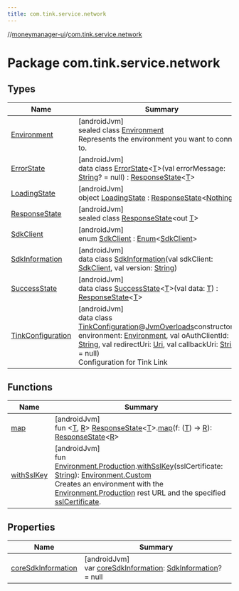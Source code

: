```yaml
---
title: com.tink.service.network
---
```

//[moneymanager-ui](../../index.html)/[com.tink.service.network](index.html)



# Package com.tink.service.network



## Types


| Name | Summary |
|---|---|
| [Environment](-environment/index.html) | [androidJvm]<br>sealed class [Environment](-environment/index.html)<br>Represents the environment you want to connect to. |
| [ErrorState](-error-state/index.html) | [androidJvm]<br>data class [ErrorState](-error-state/index.html)&lt;[T](-error-state/index.html)&gt;(val errorMessage: [String](https://kotlinlang.org/api/latest/jvm/stdlib/kotlin/-string/index.html)? = null) : [ResponseState](-response-state/index.html)&lt;[T](-error-state/index.html)&gt; |
| [LoadingState](-loading-state/index.html) | [androidJvm]<br>object [LoadingState](-loading-state/index.html) : [ResponseState](-response-state/index.html)&lt;[Nothing](https://kotlinlang.org/api/latest/jvm/stdlib/kotlin/-nothing/index.html)&gt; |
| [ResponseState](-response-state/index.html) | [androidJvm]<br>sealed class [ResponseState](-response-state/index.html)&lt;out [T](-response-state/index.html)&gt; |
| [SdkClient](-sdk-client/index.html) | [androidJvm]<br>enum [SdkClient](-sdk-client/index.html) : [Enum](https://kotlinlang.org/api/latest/jvm/stdlib/kotlin/-enum/index.html)&lt;[SdkClient](-sdk-client/index.html)&gt; |
| [SdkInformation](-sdk-information/index.html) | [androidJvm]<br>data class [SdkInformation](-sdk-information/index.html)(val sdkClient: [SdkClient](-sdk-client/index.html), val version: [String](https://kotlinlang.org/api/latest/jvm/stdlib/kotlin/-string/index.html)) |
| [SuccessState](-success-state/index.html) | [androidJvm]<br>data class [SuccessState](-success-state/index.html)&lt;[T](-success-state/index.html)&gt;(val data: [T](-success-state/index.html)) : [ResponseState](-response-state/index.html)&lt;[T](-success-state/index.html)&gt; |
| [TinkConfiguration](-tink-configuration/index.html) | [androidJvm]<br>data class [TinkConfiguration](-tink-configuration/index.html)@[JvmOverloads](https://kotlinlang.org/api/latest/jvm/stdlib/kotlin.jvm/-jvm-overloads/index.html)constructor(val environment: [Environment](-environment/index.html), val oAuthClientId: [String](https://kotlinlang.org/api/latest/jvm/stdlib/kotlin/-string/index.html), val redirectUri: [Uri](https://developer.android.com/reference/kotlin/android/net/Uri.html), val callbackUri: [String](https://kotlinlang.org/api/latest/jvm/stdlib/kotlin/-string/index.html)? = null)<br>Configuration for Tink Link |


## Functions


| Name | Summary |
|---|---|
| [map](map.html) | [androidJvm]<br>fun &lt;[T](map.html), [R](map.html)&gt; [ResponseState](-response-state/index.html)&lt;[T](map.html)&gt;.[map](map.html)(f: ([T](map.html)) -&gt; [R](map.html)): [ResponseState](-response-state/index.html)&lt;[R](map.html)&gt; |
| [withSslKey](with-ssl-key.html) | [androidJvm]<br>fun [Environment.Production](-environment/-production/index.html).[withSslKey](with-ssl-key.html)(sslCertificate: [String](https://kotlinlang.org/api/latest/jvm/stdlib/kotlin/-string/index.html)): [Environment.Custom](-environment/-custom/index.html)<br>Creates an environment with the [Environment.Production](-environment/-production/index.html) rest URL and the specified [sslCertificate](with-ssl-key.html). |


## Properties


| Name | Summary |
|---|---|
| [coreSdkInformation](core-sdk-information.html) | [androidJvm]<br>var [coreSdkInformation](core-sdk-information.html): [SdkInformation](-sdk-information/index.html)? = null |

